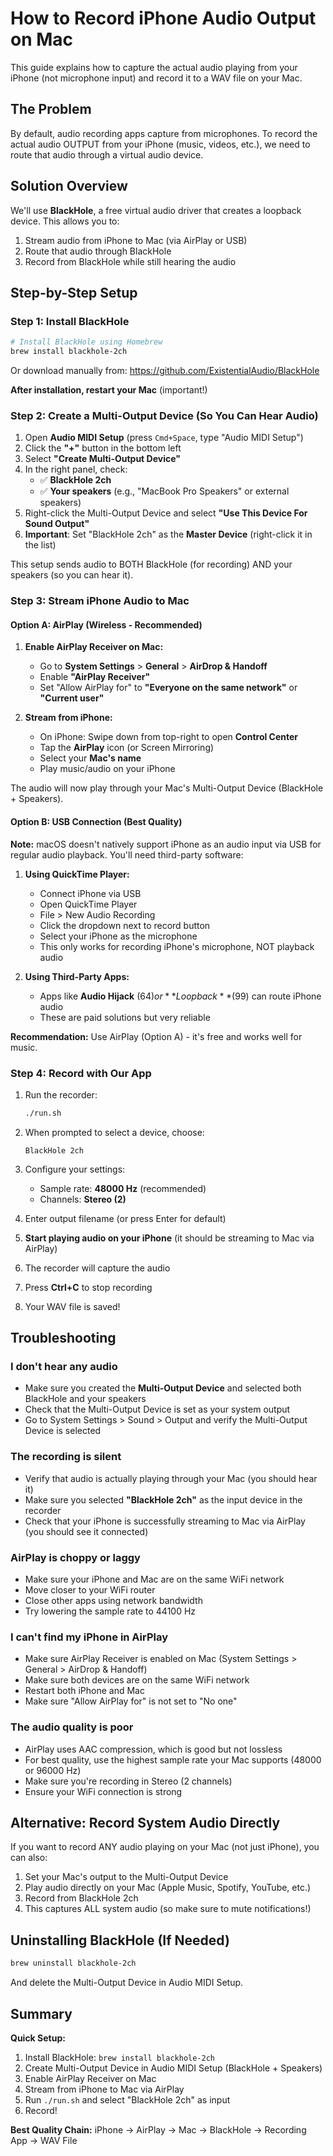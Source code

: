 # How to Record iPhone Audio Output on Mac

This guide explains how to capture the actual audio playing from your iPhone (not microphone input) and record it to a WAV file on your Mac.

## The Problem

By default, audio recording apps capture from microphones. To record the actual audio OUTPUT from your iPhone (music, videos, etc.), we need to route that audio through a virtual audio device.

## Solution Overview

We'll use **BlackHole**, a free virtual audio driver that creates a loopback device. This allows you to:
1. Stream audio from iPhone to Mac (via AirPlay or USB)
2. Route that audio through BlackHole
3. Record from BlackHole while still hearing the audio

## Step-by-Step Setup

### Step 1: Install BlackHole

```bash
# Install BlackHole using Homebrew
brew install blackhole-2ch
```

Or download manually from: https://github.com/ExistentialAudio/BlackHole

**After installation, restart your Mac** (important!)

### Step 2: Create a Multi-Output Device (So You Can Hear Audio)

1. Open **Audio MIDI Setup** (press `Cmd+Space`, type "Audio MIDI Setup")
2. Click the **"+"** button in the bottom left
3. Select **"Create Multi-Output Device"**
4. In the right panel, check:
   - ✅ **BlackHole 2ch**
   - ✅ **Your speakers** (e.g., "MacBook Pro Speakers" or external speakers)
5. Right-click the Multi-Output Device and select **"Use This Device For Sound Output"**
6. **Important**: Set "BlackHole 2ch" as the **Master Device** (right-click it in the list)

This setup sends audio to BOTH BlackHole (for recording) AND your speakers (so you can hear it).

### Step 3: Stream iPhone Audio to Mac

#### Option A: AirPlay (Wireless - Recommended)

1. **Enable AirPlay Receiver on Mac:**
   - Go to **System Settings** > **General** > **AirDrop & Handoff**
   - Enable **"AirPlay Receiver"**
   - Set "Allow AirPlay for" to **"Everyone on the same network"** or **"Current user"**

2. **Stream from iPhone:**
   - On iPhone: Swipe down from top-right to open **Control Center**
   - Tap the **AirPlay** icon (or Screen Mirroring)
   - Select your **Mac's name**
   - Play music/audio on your iPhone

The audio will now play through your Mac's Multi-Output Device (BlackHole + Speakers).

#### Option B: USB Connection (Best Quality)

**Note:** macOS doesn't natively support iPhone as an audio input via USB for regular audio playback. You'll need third-party software:

1. **Using QuickTime Player:**
   - Connect iPhone via USB
   - Open QuickTime Player
   - File > New Audio Recording
   - Click the dropdown next to record button
   - Select your iPhone as the microphone
   - This only works for recording iPhone's microphone, NOT playback audio

2. **Using Third-Party Apps:**
   - Apps like **Audio Hijack** ($64) or **Loopback** ($99) can route iPhone audio
   - These are paid solutions but very reliable

**Recommendation:** Use AirPlay (Option A) - it's free and works well for music.

### Step 4: Record with Our App

1. Run the recorder:
   ```bash
   ./run.sh
   ```

2. When prompted to select a device, choose:
   ```
   BlackHole 2ch
   ```

3. Configure your settings:
   - Sample rate: **48000 Hz** (recommended)
   - Channels: **Stereo (2)**

4. Enter output filename (or press Enter for default)

5. **Start playing audio on your iPhone** (it should be streaming to Mac via AirPlay)

6. The recorder will capture the audio

7. Press **Ctrl+C** to stop recording

8. Your WAV file is saved!

## Troubleshooting

### I don't hear any audio
- Make sure you created the **Multi-Output Device** and selected both BlackHole and your speakers
- Check that the Multi-Output Device is set as your system output
- Go to System Settings > Sound > Output and verify the Multi-Output Device is selected

### The recording is silent
- Verify that audio is actually playing through your Mac (you should hear it)
- Make sure you selected **"BlackHole 2ch"** as the input device in the recorder
- Check that your iPhone is successfully streaming to Mac via AirPlay (you should see it connected)

### AirPlay is choppy or laggy
- Make sure your iPhone and Mac are on the same WiFi network
- Move closer to your WiFi router
- Close other apps using network bandwidth
- Try lowering the sample rate to 44100 Hz

### I can't find my iPhone in AirPlay
- Make sure AirPlay Receiver is enabled on Mac (System Settings > General > AirDrop & Handoff)
- Make sure both devices are on the same WiFi network
- Restart both iPhone and Mac
- Make sure "Allow AirPlay for" is not set to "No one"

### The audio quality is poor
- AirPlay uses AAC compression, which is good but not lossless
- For best quality, use the highest sample rate your Mac supports (48000 or 96000 Hz)
- Make sure you're recording in Stereo (2 channels)
- Ensure your WiFi connection is strong

## Alternative: Record System Audio Directly

If you want to record ANY audio playing on your Mac (not just iPhone), you can also:

1. Set your Mac's output to the Multi-Output Device
2. Play audio directly on your Mac (Apple Music, Spotify, YouTube, etc.)
3. Record from BlackHole 2ch
4. This captures ALL system audio (so make sure to mute notifications!)

## Uninstalling BlackHole (If Needed)

```bash
brew uninstall blackhole-2ch
```

And delete the Multi-Output Device in Audio MIDI Setup.

## Summary

**Quick Setup:**
1. Install BlackHole: `brew install blackhole-2ch`
2. Create Multi-Output Device in Audio MIDI Setup (BlackHole + Speakers)
3. Enable AirPlay Receiver on Mac
4. Stream from iPhone to Mac via AirPlay
5. Run `./run.sh` and select "BlackHole 2ch" as input
6. Record!

**Best Quality Chain:**
iPhone → AirPlay → Mac → BlackHole → Recording App → WAV File
